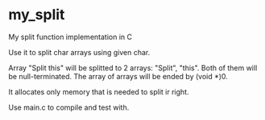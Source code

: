 # my_split
My split function implementation in C

Use it to split char arrays using given char.

Array "Split this" will be splitted to 2 arrays: "Split", "this". Both of them will be null-terminated. The array of arrays will be ended by (void *)0.

It allocates only memory that is needed to split ir right.

Use main.c to compile and test with.